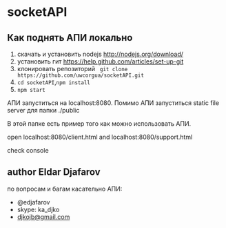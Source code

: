 socketAPI
=========

## Как поднять АПИ локально

1. скачать и установить nodejs http://nodejs.org/download/
2. установить гит https://help.github.com/articles/set-up-git
3. клонировать репозиторий ``` git clone https://github.com/uwcorgua/socketAPI.git```
4. ```cd socketAPI```,```npm install```
5. ```npm start```

АПИ запуститься на localhost:8080. Помимо АПИ запуститься static file server для папки ./public 

В этой папке есть пример того как можно использовать АПИ.

open localhost:8080/client.html and localhost:8080/support.html

check console

## author Eldar Djafarov
по вопросам и багам касательно АПИ:

* @edjafarov
* skype: ka_djko
* djkojb@gmail.com
